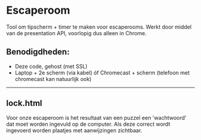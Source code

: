 # Escaperoom
Tool om tipscherm + timer te maken voor escaperooms. 
Werkt door middel van de presentation API, voorlopig dus alleen in Chrome.
## Benodigdheden:
- Deze code, gehost (met SSL)
- Laptop + 2e scherm (via kabel) óf Chromecast + scherm (telefoon met chromecast kan natuurlijk ook)

---------------
## lock.html
Voor onze escaperoom is het resultaat van een puzzel een 'wachtwoord' dat moet worden ingevuld op de computer. Als deze correct wordt ingevoerd worden plaatjes met aanwijzingen zichtbaar.
